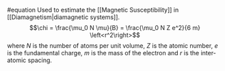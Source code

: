 #equation 
Used to estimate the [[Magnetic Susceptibility]] in [[Diamagnetism|diamagnetic systems]].
$$\chi = \frac{\mu_0 N \mu}{B} = \frac{\mu_0 N Z e^2}{6 m} \left<r^2\right>$$ where $N$ is the number of atoms per unit volume, $Z$ is the atomic number, $e$ is the fundamental charge, $m$ is the mass of the electron and $r$ is the inter-atomic spacing.